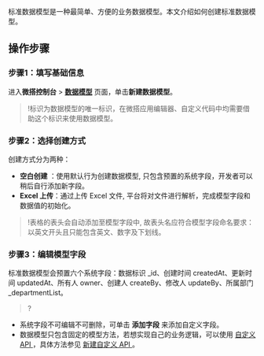 标准数据模型是一种最简单、方便的业务数据模型。本文介绍如何创建标准数据模型。

## 操作步骤
### 步骤1：填写基础信息
进入**微搭控制台** > [**数据模型**](https://console.cloud.tencent.com/lowcode/datasource/model) 页面，单击**新建数据模型**。
>!标识为数据模型的唯一标识，在微搭应用编辑器、自定义代码中均需要借助这个标识来使用数据模型。

### 步骤2：选择创建方式
创建方式分为两种：
- **空白创建** ：使用默认行为创建数据模型, 只包含预置的系统字段，开发者可以稍后自行添加新字段。
- **Excel 上传**：通过上传 Excel 文件, 平台将对文件进行解析，完成模型字段和数据值的初始化。
>!表格的表头会自动添加至模型字段中, 故表头名应符合模型字段命名要求：以英文开头且只能包含英文、数字及下划线。


### 步骤3：编辑模型字段
标准数据模型会预置六个系统字段：数据标识 _id、创建时间 createdAt、更新时间 updatedAt、所有人 owner、创建人 createBy、修改人 updateBy、所属部门 _departmentList。
>?
- 系统字段不可编辑不可删除，可单击 **添加字段** 来添加自定义字段。
- 数据模型只包含固定的模型方法，若想实现自己的业务逻辑，可以使用 [自定义 API ](https://cloud.tencent.com/document/product/1301/68439)，具体方法参见 [新建自定义 API ](https://cloud.tencent.com/document/product/1301/68457)。
